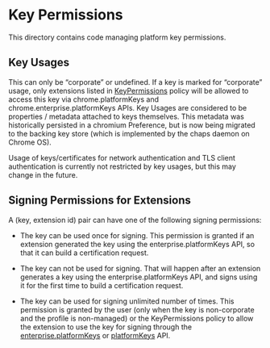 # Key Permissions

This directory contains code managing platform key permissions.

## Key Usages

This can only be “corporate” or undefined. If a key is marked for “corporate”
usage, only extensions listed in
[KeyPermissions](https://cloud.google.com/docs/chrome-enterprise/policies/?policy=KeyPermissions)
policy will be allowed to access this key via chrome.platformKeys and
chrome.enterprise.platformKeys APIs. Key Usages are considered to be
properties / metadata attached to keys themselves. This metadata was
historically persisted in a chromium Preference, but is now being migrated to
the backing key store (which is implemented by the chaps daemon on Chrome OS).

Usage of keys/certificates for network authentication and TLS client
authentication is currently not restricted by key usages, but this may change in
the future.

## Signing Permissions for Extensions

A (key, extension id) pair can have one of the following signing permissions:

* The key can be used once for signing. This permission is granted if an
extension generated the key using the enterprise.platformKeys API, so that it
can build a certification request.

* The key can not be used for signing. That will happen after an extension
generates a key using the enterprise.platformKeys API, and signs using it for
the first time to build a certification request.

* The key can be used for signing unlimited number of times. This permission is
granted by the user (only when the key is non-corporate and the profile is
non-managed) or the KeyPermissions policy to allow the extension to use the
key for signing through the
[enterprise.platformKeys](https://developer.chrome.com/extensions/enterprise.platformKeys)
or [platformKeys](https://developer.chrome.com/extensions/platformKeys) API.
